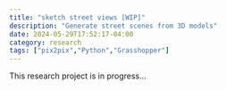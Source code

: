 ```yaml
---
title: "sketch street views [WIP]"
description: "Generate street scenes from 3D models"
date: 2024-05-29T17:52:17-04:00
category: research
tags: ["pix2pix","Python","Grasshopper"]
---
```


This research project is in progress... 
